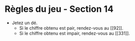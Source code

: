 # Règles du jeu - Section 14

- Jetez un dé.
  - Si le chiffre obtenu est pair, rendez-vous au [[92]].
  - Si le chiffre obtenu est impair, rendez-vous au [[331]].